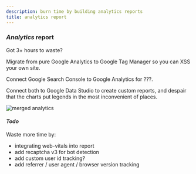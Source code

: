 ```yaml
---
description: burn time by building analytics reports
title: analytics report
---
```


### _Analytics_ report

Got 3+ hours to waste?

Migrate from pure Google Analytics to Google Tag Manager so you can XSS your own site.

Connect Google Search Console to Google Analytics for ???.

Connect both to Google Data Studio to create custom reports,
and despair that the charts put legends in the most inconvenient of places.

![merged analytics](/merged-analytics.webp)

#### _Todo_

Waste more time by:

- integrating web-vitals into report
- add recaptcha v3 for bot detection
- add custom user id tracking?
- add referrer / user agent / browser version tracking
